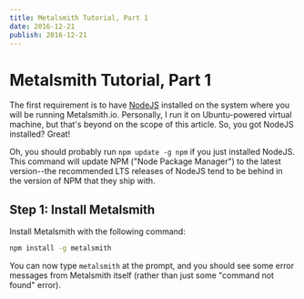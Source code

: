 ```yaml
---
title: Metalsmith Tutorial, Part 1
date: 2016-12-21
publish: 2016-12-21
---
```

# Metalsmith Tutorial, Part 1

The first requirement is to have [NodeJS][1] installed on the system where you will be running Metalsmith.io. Personally, I run it on Ubuntu-powered virtual machine, but that's beyond on the scope of this article. So, you got NodeJS installed? Great!

[1]: https://nodejs.org/

Oh, you should probably run `npm update -g npm` if you just installed NodeJS. This command will update NPM ("Node Package Manager") to the latest version--the recommended LTS releases of NodeJS tend to be behind in the version of NPM that they ship with.

## Step 1: Install Metalsmith

Install Metalsmith with the following command:

```bash
npm install -g metalsmith
```

You can now type `metalsmith` at the prompt, and you should see some error messages from Metalsmith itself (rather than just some "command not found" error).
